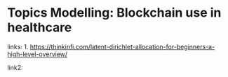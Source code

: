 # Topics Modelling:  Blockchain use in healthcare

links: 1. https://thinkinfi.com/latent-dirichlet-allocation-for-beginners-a-high-level-overview/

link2: 
